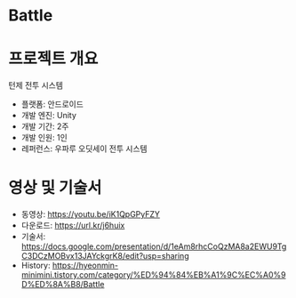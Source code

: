 # Battle
# 프로젝트 개요
턴제 전투 시스템

- 플랫폼: 안드로이드
- 개발 엔진: Unity
- 개발 기간: 2주
- 개발 인원: 1인
- 레퍼런스: 우파루 오딧세이 전투 시스템 
# 영상 및 기술서
- 동영상: https://youtu.be/iK1QpGPyFZY
- 다운로드: https://url.kr/j6huix
- 기술서: https://docs.google.com/presentation/d/1eAm8rhcCoQzMA8a2EWU9TgC3DCzMOBvx13JAYckgrK8/edit?usp=sharing
- History: https://hyeonmin-minimini.tistory.com/category/%ED%94%84%EB%A1%9C%EC%A0%9D%ED%8A%B8/Battle
